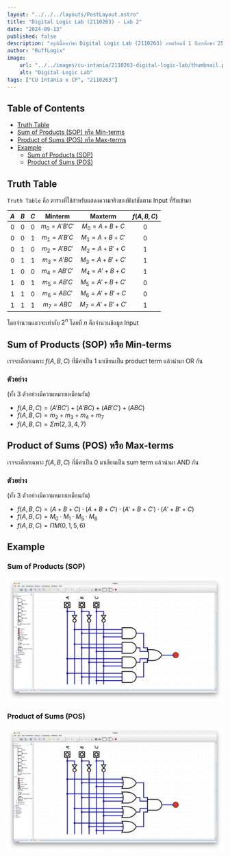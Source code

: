 ```yaml
---
layout: "../../../layouts/PostLayout.astro"
title: "Digital Logic Lab (2110263) - Lab 2"
date: "2024-09-13"
published: false
description: "สรุปเนื้อหาวิชา Digital Logic Lab (2110263) ภาคเรียนที่ 1 ปีการศึกษา 2567"
author: "RuffLogix"
image:
    url: "../../images/cu-intania/2110263-digital-logic-lab/thumbnail.png"
    alt: "Digital Logic Lab"
tags: ["CU Intania x CP", "2110263"]
---
```


## Table of Contents

- [Truth Table](#truth-table)
- [Sum of Products (SOP) หรือ Min-terms](#sum-of-products-sop-หรือ-min-terms)
- [Product of Sums (POS) หรือ Max-terms](#product-of-sums-pos-หรือ-max-terms)
- [Example](#example)
  - [Sum of Products (SOP)](#sum-of-products-sop)
  - [Product of Sums (POS)](#product-of-sums-pos)

## Truth Table

`Truth Table` คือ ตารางที่ใช้สำหรับแสดงความจริงของฟังก์ชันตาม Input ที่รับเข้ามา

|$A$|$B$|$C$|$\text{Minterm}$|$\text{Maxterm}$|$f(A, B, C)$|
|:---:|:---:|:---:|:---------:|:---------:|:-----------:|
|$0$|$0$|$0$|$m_0 = A'B'C'$|$M_0 = A+B+C$|$0$|
|$0$|$0$|$1$|$m_1 =A'B'C$|$M_1 = A+B+C'$|$0$|
|$0$|$1$|$0$|$m_2 = A'BC'$|$M_2 = A+B'+C$|$1$|
|$0$|$1$|$1$|$m_3 = A'BC$|$M_3 = A+B'+C'$|$1$|
|$1$|$0$|$0$|$m_4 = AB'C'$|$M_4 = A'+B+C$|$1$|
|$1$|$0$|$1$|$m_5 = AB'C$|$M_5 = A'+B+C'$|$0$|
|$1$|$1$|$0$|$m_6 = ABC'$|$M_6 = A'+B'+C$|$0$|
|$1$|$1$|$1$|$m_7 = ABC$|$M_7 = A'+B'+C'$|$1$|

โดยจำนวนแถวจะเท่ากับ $2^n$ โดยที่ $n$ คือจำนวนข้อมูล Input

## Sum of Products (SOP) หรือ Min-terms

เราจะเลือกเฉพาะ $f(A, B, C)$ ที่มีค่าเป็น 1 มาเขียนเป็น product term แล้วนำมา OR กัน

### ตัวอย่าง

(ทั้ง 3 ตัวอย่างมีความหมายเหมือนกัน)

- $f(A, B, C) = (A'BC') + (A'BC) + (AB'C') + (ABC)$
- $f(A, B, C) = m_2 + m_3 + m_4 + m_7$
- $f(A, B, C) = \Sigma m(2, 3, 4, 7)$

## Product of Sums (POS) หรือ Max-terms

เราจะเลือกเฉพาะ $f(A, B, C)$ ที่มีค่าเป็น 0 มาเขียนเป็น sum term แล้วนำมา AND กัน

### ตัวอย่าง

(ทั้ง 3 ตัวอย่างมีความหมายเหมือนกัน)

- $f(A, B, C) = (A+B+C) \cdot (A+B+C') \cdot (A'+B+C') \cdot (A'+B'+C)$
- $f(A, B, C) = M_0 \cdot M_1 \cdot M_5 \cdot M_6$
- $f(A, B, C) = \Pi M(0, 1, 5, 6)$

## Example

### Sum of Products (SOP)

![SOP](../../../../public/images/cu-intania/2110263-digital-logic-lab/lab-2-sop.png)

### Product of Sums (POS)

![SOP](../../../../public/images/cu-intania/2110263-digital-logic-lab/lab-2-pos.png)
